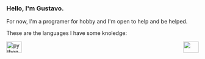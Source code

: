 ### Hello, I'm Gustavo.

For now, I'm a programer for hobby and I'm open to help and be helped.

These are the languages I have some knoledge:

<img align="center" alt="python" height="30" width="40" src="https://cdn.jsdelivr.net/gh/devicons/devicon/icons/python/python-original.svg">
<img align="right" height="30" width="40" src="https://cdn.jsdelivr.net/gh/devicons/devicon/icons/c/c-original.svg" />
          
